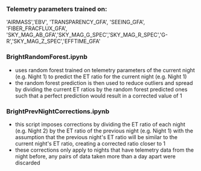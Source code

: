 ### Telemetry parameters trained on:

'AIRMASS','EBV', 'TRANSPARENCY_GFA', 'SEEING_GFA', 'FIBER_FRACFLUX_GFA', 'SKY_MAG_AB_GFA','SKY_MAG_G_SPEC','SKY_MAG_R_SPEC','G-R','SKY_MAG_Z_SPEC','EFFTIME_GFA'

### BrightRandomForest.ipynb

- uses random forest trained on telemetry parameters of the current night (e.g. Night 1) to predict the ET ratio for the current night (e.g. Night 1)
- the random forest prediction is then used to reduce outliers and spread by dividing the current ET ratios by the random forest predicted ones such that a perfect prediction would result in a corrected value of 1

### BrightPrevNightCorrections.ipynb

- this script imposes corrections by dividing the ET ratio of each night (e.g. Night 2) by the ET ratio of the previous night (e.g. Night 1) with the assumption that the previous night's ET ratio will be similar to the current night's ET ratio, creating a corrected ratio closer to 1
- these corrections only apply to nights that have telemetry data from the night before, any pairs of data taken more than a day apart were discarded
